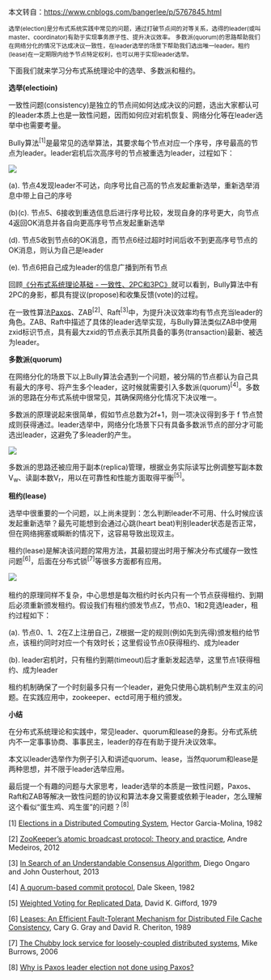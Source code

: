本文转自：https://www.cnblogs.com/bangerlee/p/5767845.html

 <small></small> <small>选举(election)是分布式系统实践中常见的问题，通过打破节点间的对等关系，选得的leader(或叫master、coordinator)有助于实现事务原子性、提升决议效率。 多数派(quorum)的思路帮助我们在网络分化的情况下达成决议一致性，在leader选举的场景下帮助我们选出唯一leader。租约(lease)在一定期限内给予节点特定权利，也可以用于实现leader选举。</small>





下面我们就来学习分布式系统理论中的选举、多数派和租约。

**选举(electioin)**

一致性问题(consistency)是独立的节点间如何达成决议的问题，选出大家都认可的leader本质上也是一致性问题，因而如何应对宕机恢复、网络分化等在leader选举中也需要考量。

Bully算法<sup>[1]</sup>是最常见的选举算法，其要求每个节点对应一个序号，序号最高的节点为leader。leader宕机后次高序号的节点被重选为leader，过程如下：

![](https://images2015.cnblogs.com/blog/116770/201608/116770-20160814110211906-1201598126.png)

(a). 节点4发现leader不可达，向序号比自己高的节点发起重新选举，重新选举消息中带上自己的序号

(b)(c). 节点5、6接收到重选信息后进行序号比较，发现自身的序号更大，向节点4返回OK消息并各自向更高序号节点发起重新选举

(d). 节点5收到节点6的OK消息，而节点6经过超时时间后收不到更高序号节点的OK消息，则认为自己是leader

(e). 节点6把自己成为leader的信息广播到所有节点

回顾[《分布式系统理论基础 - 一致性、2PC和3PC》](http://www.cnblogs.com/bangerlee/p/5268485.html)就可以看到，Bully算法中有2PC的身影，都具有提议(propose)和收集反馈(vote)的过程。

在一致性算法[Paxos](http://www.cnblogs.com/bangerlee/p/5655754.html)、ZAB<sup>[2]</sup>、Raft<sup>[3]</sup>中，为提升决议效率均有节点充当leader的角色。ZAB、Raft中描述了具体的leader选举实现，与Bully算法类似ZAB中使用zxid标识节点，具有最大zxid的节点表示其所具备的事务(transaction)最新、被选为leader。

**多数派(quorum)**

在网络分化的场景下以上Bully算法会遇到一个问题，被分隔的节点都认为自己具有最大的序号、将产生多个leader，这时候就需要引入多数派(quorum)<sup>[4]</sup>。多数派的思路在分布式系统中很常见，其确保网络分化情况下决议唯一。

多数派的原理说起来很简单，假如节点总数为2f+1，则一项决议得到多于 f 节点赞成则获得通过。leader选举中，网络分化场景下只有具备多数派节点的部分才可能选出leader，这避免了多leader的产生。

![](https://images2015.cnblogs.com/blog/116770/201608/116770-20160814195846250-9979865.png)

多数派的思路还被应用于副本(replica)管理，根据业务实际读写比例调整写副本数V<sub>w</sub>、读副本数V<sub>r</sub>，用以在可靠性和性能方面取得平衡<sup>[5]</sup>。

**租约(lease)**

选举中很重要的一个问题，以上尚未提到：怎么判断leader不可用、什么时候应该发起重新选举？最先可能想到会通过心跳(heart beat)判别leader状态是否正常，但在网络拥塞或瞬断的情况下，这容易导致出现双主。

租约(lease)是解决该问题的常用方法，其最初提出时用于解决分布式缓存一致性问题<sup>[6]</sup>，后面在分布式锁<sup>[7]</sup>等很多方面都有应用。

![](https://images2015.cnblogs.com/blog/116770/201608/116770-20160821195833933-818514275.png) 

租约的原理同样不复杂，中心思想是每次租约时长内只有一个节点获得租约、到期后必须重新颁发租约。假设我们有租约颁发节点Z，节点0、1和2竞选leader，租约过程如下：

(a). 节点0、1、2在Z上注册自己，Z根据一定的规则(例如先到先得)颁发租约给节点，该租约同时对应一个有效时长；这里假设节点0获得租约、成为leader

(b). leader宕机时，只有租约到期(timeout)后才重新发起选举，这里节点1获得租约、成为leader

租约机制确保了一个时刻最多只有一个leader，避免只使用心跳机制产生双主的问题。在实践应用中，zookeeper、ectd可用于租约颁发。

**小结**

在分布式系统理论和实践中，常见leader、quorum和lease的身影。分布式系统内不一定事事协商、事事民主，leader的存在有助于提升决议效率。

本文以leader选举作为例子引入和讲述quorum、lease，当然quorum和lease是两种思想，并不限于leader选举应用。

最后提一个有趣的问题与大家思考，leader选举的本质是一致性问题，Paxos、Raft和ZAB等解决一致性问题的协议和算法本身又需要或依赖于leader，怎么理解这个看似“蛋生鸡、鸡生蛋”的问题？<sup>[8]</sup>

[1] [Elections in a Distributed Computing System](http://homepage.divms.uiowa.edu/~ghosh/Bully.pdf), Hector Garcia-Molina, 1982

[2] [ZooKeeper’s atomic broadcast protocol: Theory and practice](http://www.tcs.hut.fi/Studies/T-79.5001/reports/2012-deSouzaMedeiros.pdf), Andre Medeiros, 2012

[3] [In Search of an Understandable Consensus Algorithm](https://ramcloud.atlassian.net/wiki/download/attachments/6586375/raft.pdf), Diego Ongaro and John Ousterhout, 2013

[4] [A quorum-based commit protocol](https://ecommons.cornell.edu/bitstream/handle/1813/6323/82-483.pdf?sequence=1), Dale Skeen, 1982

[5] [Weighted Voting for Replicated Data](http://lass.cs.umass.edu/~shenoy/courses/spring04/677/readings/gifford.pdf), David K. Gifford, 1979

[6] [Leases: An Efficient Fault-Tolerant Mechanism for Distributed File Cache Consistency](http://web.stanford.edu/class/cs240/readings/89-leases.pdf), Cary G. Gray and David R. Cheriton, 1989

[7] [The Chubby lock service for loosely-coupled distributed systems](http://research.google.com/archive/chubby-osdi06.pdf), Mike Burrows, 2006

[8] [Why is Paxos leader election not done using Paxos?](http://stackoverflow.com/questions/23798724/why-is-paxos-leader-election-not-done-using-paxos)









